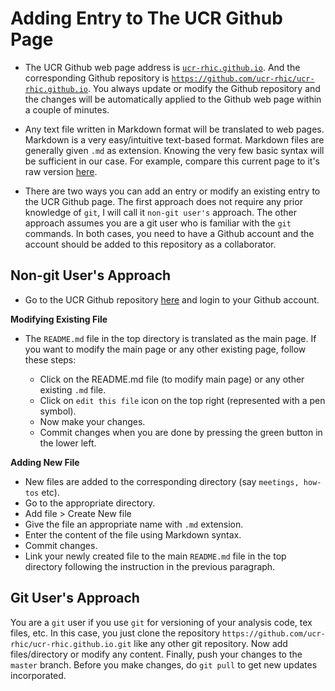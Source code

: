 Adding Entry to The UCR Github Page
=====================================

- The UCR Github web page address is [`ucr-rhic.github.io`](https://ucr-rhic.github.io). And the corresponding Github repository is [`https://github.com/ucr-rhic/ucr-rhic.github.io`](https://github.com/ucr-rhic/ucr-rhic.github.io). You always update or modify the Github repository and the changes will be automatically applied to the Github web page within a couple of minutes.

- Any text file written in Markdown format will be translated to web pages. Markdown is a very easy/intuitive text-based format. Markdown files are generally given `.md` as extension.  Knowing the very few basic syntax will be sufficient in our case. For example, compare this current page to it's raw version [here](https://raw.githubusercontent.com/ucr-rhic/ucr-rhic.github.io/master/how-tos/adding_entry_for_ucr_page.md).

- There are two ways you can add an entry or modify an existing entry to the UCR Github page.
The first approach does not require any prior knowledge of `git`, I will call it `non-git user's` approach. The other approach assumes you are a git user who is familiar with the `git` commands. In both cases, you need to have a Github account and the account should be added to this repository as a collaborator.


Non-git User's Approach
-------------------------

- Go to the UCR Github repository [here](https://github.com/ucr-rhic/ucr-rhic.github.io) and login to your Github account.

**Modifying Existing File**
- The `README.md` file in the top directory is translated as the main page. If you want to modify the main page or any other existing page, follow these steps:

  - Click on the README.md file (to modify main page) or any other existing `.md` file.  
  - Click on `edit this file` icon on the top right (represented with a pen symbol). 
  - Now make your changes. 
  - Commit changes when you are done by pressing the green button in the lower left.


**Adding New File**
- New files are added to the corresponding directory (say `meetings, how-tos` etc).
- Go to the appropriate directory.
- Add file > Create New file
- Give the file an appropriate name with `.md` extension.
- Enter the content of the file using Markdown syntax.
- Commit changes.
- Link your newly created file to the main `README.md` file in the top directory following the instruction in the previous paragraph.


Git User's Approach
---------------------

You are a `git` user if you use `git` for versioning of your analysis code, tex files, etc. In this case, you just clone the repository `https://github.com/ucr-rhic/ucr-rhic.github.io.git` like any other git repository. Now add files/directory or modify any content. Finally, push your changes to the `master` branch. Before you make changes, do `git pull` to get new updates incorporated. 
